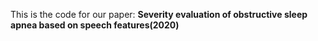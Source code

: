This is the code for our paper: **Severity evaluation of obstructive sleep apnea based on speech features(2020)**
